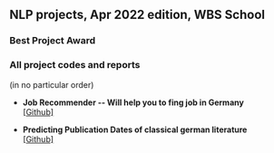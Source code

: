 ## NLP projects, Apr 2022 edition, WBS School

### Best Project Award

### All project codes and reports

(in no particular order)


- **Job Recommender -- Will help you to fing job in Germany**   
[\[Github\]](https://github.com/thaingoc273/Job-recommender-via-natural-language-processing)

- **Predicting Publication Dates of classical german literature**  
[\[Github\]](https://github.com/ATC-mmueller/nlp_publication_year)
